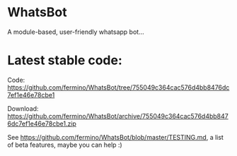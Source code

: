 WhatsBot
========

A module-based, user-friendly whatsapp bot...

Latest stable code: 
===================

Code: <https://github.com/fermino/WhatsBot/tree/755049c364cac576d4bb8476dc7ef1e46e78cbe1>

Download: <https://github.com/fermino/WhatsBot/archive/755049c364cac576d4bb8476dc7ef1e46e78cbe1.zip>

See <https://github.com/fermino/WhatsBot/blob/master/TESTING.md>, a list of beta features, maybe you can help :)
